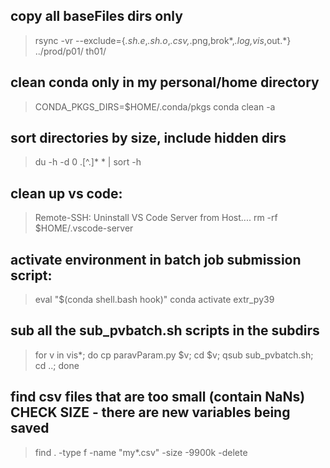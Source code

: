 ## copy all baseFiles dirs only

> rsync -vr --exclude={*.sh.e*,*.sh.o*,*.csv,*.png,brok*,*.log,vis*,out.*} ../prod/p01/ th01/  


## clean conda only in my personal/home directory 
> CONDA_PKGS_DIRS=$HOME/.conda/pkgs conda clean -a

## sort directories by size, include hidden dirs
> du -h -d 0 .[^.]* * | sort -h

## clean up vs code:
> Remote-SSH: Uninstall VS Code Server from Host.... 
rm -rf $HOME/.vscode-server

## activate environment in batch job submission script:
> eval "$(conda shell.bash hook)"
conda activate extr_py39

## sub all the sub_pvbatch.sh scripts in the subdirs
> for v in vis*; do cp paravParam.py $v; cd $v; qsub sub_pvbatch.sh; cd ..; done

## find csv files that are too small (contain NaNs)   CHECK SIZE - there are new variables being saved
> find . -type f -name "my*.csv" -size -9900k -delete 